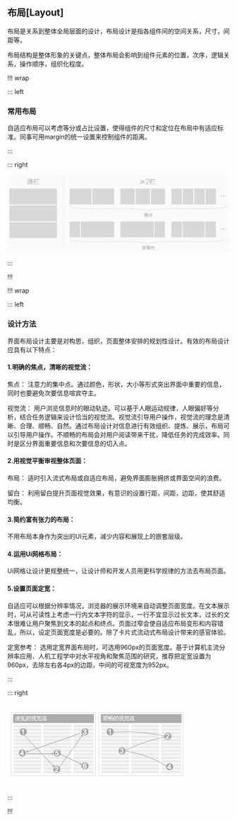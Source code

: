 ## 布局[Layout] ##

布局是关系到整体全局层面的设计，布局设计是指各组件间的空间关系，尺寸，间距等。

布局结构是整体形象的关键点，整体布局会影响到组件元素的位置，次序，逻辑关系，操作顺序，组织化程度。

!!! wrap

::: left

### 常用布局

自适应布局可以考虑等分或占比设置，使得组件的尺寸和定位在布局中有适应标准。同事可用margin的统一设置来控制组件的距离。

:::

::: right

![](../imgs/组件/布局/img_layout_02.png)

:::

!!!

!!! wrap

::: left

### 设计方法

界面布局设计主要是对构思，组织，页面整体安排的规划性设计。有效的布局设计应具有以下特点：

#### 1.明确的焦点，清晰的视觉流：

焦点： 注意力的集中点。通过颜色，形状，大小等形式突出界面中重要的信息，同时也要避免次要信息喧宾夺主。

视觉流： 用户浏览信息时的眼动轨迹。可以基于人眼运动规律，人眼偏好等分析，结合任务逻辑来设计恰当的视觉流。视觉流引导用户操作，视觉流的理念是清晰、合理、顺畅、自然。通过布局设计对信息进行有效组织、提炼、展示，布局可以引导用户操作。不顺畅的布局会对用户阅读带来干扰，降低任务的完成效率。同时是区分界面重要信息和次要信息的切入点。

#### 2.用视觉平衡审视整体页面：

布局： 适时引入流式布局或自适应布局，避免界面膨胀拥挤或界面空间的浪费。

留白： 利用留白提升页面视觉效果，有意识的设置行距，间距，边距，使其舒适均衡。

#### 3.简约富有张力的布局：

不用布局本身作为突出的UI元素，减少内容和展现上的嵌套层级。

#### 4.运用Ui网格布局：

Ui网格让设计更规整统一，让设计师和开发人员用更科学规律的方法去布局页面。

#### 5.设置页面定宽：

自适应可以根据分辨率情况，浏览器的展示环境来自动调整页面宽度。在文本展示时，可从可读性上考虑一行内文本字符的显示，一行不宜显示过长文本，过长的文本很难让用户聚焦到文本的起点和终点。页面过窄会使自适应布局变形和内容错乱，所以，设定页面宽度是必要的。除了卡片式流动式布局设计带来的感官体验。

定宽参考： 选用定宽界面布局时，可选用960px的页面宽度。基于计算机主流分辨率应用、人机工程学中对水平视角和聚焦范围的研究，推荐把定宽设置为960px，去除左右各4px的边距，中间的可视宽度为952px。

:::

::: right

![](../imgs/组件/布局/img_layout_01.png)

:::

!!!